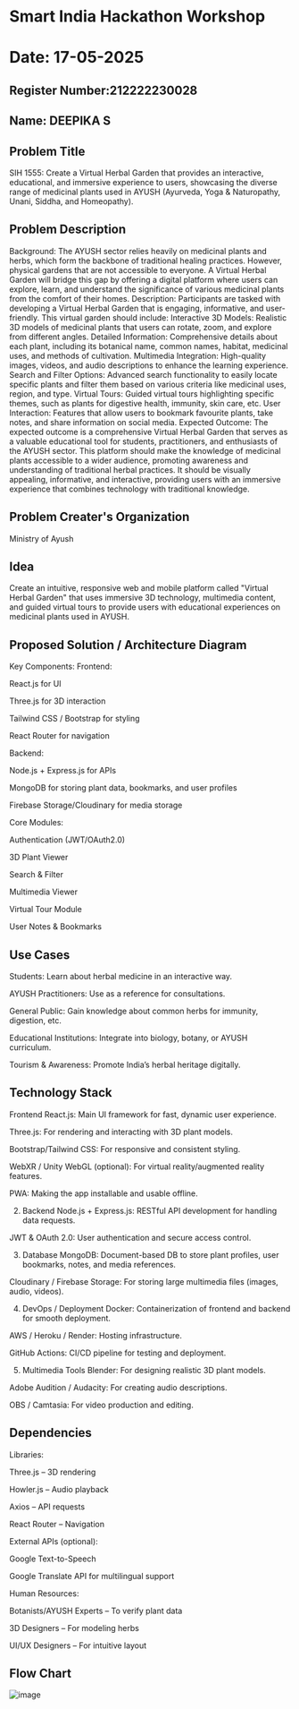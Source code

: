 # Smart India Hackathon Workshop
# Date: 17-05-2025
## Register Number:212222230028
## Name: DEEPIKA S
## Problem Title
SIH 1555: Create a Virtual Herbal Garden that provides an interactive, educational, and immersive experience to users, showcasing the diverse range of medicinal plants used in AYUSH (Ayurveda, Yoga & Naturopathy, Unani, Siddha, and Homeopathy).
## Problem Description
Background: The AYUSH sector relies heavily on medicinal plants and herbs, which form the backbone of traditional healing practices. However, physical gardens that are not accessible to everyone. A Virtual Herbal Garden will bridge this gap by offering a digital platform where users can explore, learn, and understand the significance of various medicinal plants from the comfort of their homes. Description: Participants are tasked with developing a Virtual Herbal Garden that is engaging, informative, and user-friendly. This virtual garden should include: Interactive 3D Models: Realistic 3D models of medicinal plants that users can rotate, zoom, and explore from different angles. Detailed Information: Comprehensive details about each plant, including its botanical name, common names, habitat, medicinal uses, and methods of cultivation. Multimedia Integration: High-quality images, videos, and audio descriptions to enhance the learning experience. Search and Filter Options: Advanced search functionality to easily locate specific plants and filter them based on various criteria like medicinal uses, region, and type. Virtual Tours: Guided virtual tours highlighting specific themes, such as plants for digestive health, immunity, skin care, etc. User Interaction: Features that allow users to bookmark favourite plants, take notes, and share information on social media. Expected Outcome: The expected outcome is a comprehensive Virtual Herbal Garden that serves as a valuable educational tool for students, practitioners, and enthusiasts of the AYUSH sector. This platform should make the knowledge of medicinal plants accessible to a wider audience, promoting awareness and understanding of traditional herbal practices. It should be visually appealing, informative, and interactive, providing users with an immersive experience that combines technology with traditional knowledge.

## Problem Creater's Organization
Ministry of Ayush

## Idea
Create an intuitive, responsive web and mobile platform called "Virtual Herbal Garden" that uses immersive 3D technology, multimedia content, and guided virtual tours to provide users with educational experiences on medicinal plants used in AYUSH.

## Proposed Solution / Architecture Diagram
Key Components:
Frontend:

React.js for UI

Three.js for 3D interaction

Tailwind CSS / Bootstrap for styling

React Router for navigation

Backend:

Node.js + Express.js for APIs

MongoDB for storing plant data, bookmarks, and user profiles

Firebase Storage/Cloudinary for media storage

Core Modules:

Authentication (JWT/OAuth2.0)

3D Plant Viewer

Search & Filter

Multimedia Viewer

Virtual Tour Module

User Notes & Bookmarks


## Use Cases
Students: Learn about herbal medicine in an interactive way.

AYUSH Practitioners: Use as a reference for consultations.

General Public: Gain knowledge about common herbs for immunity, digestion, etc.

Educational Institutions: Integrate into biology, botany, or AYUSH curriculum.

Tourism & Awareness: Promote India’s herbal heritage digitally.


## Technology Stack
Frontend
React.js: Main UI framework for fast, dynamic user experience.

Three.js: For rendering and interacting with 3D plant models.

Bootstrap/Tailwind CSS: For responsive and consistent styling.

WebXR / Unity WebGL (optional): For virtual reality/augmented reality features.

PWA: Making the app installable and usable offline.

2. Backend
Node.js + Express.js: RESTful API development for handling data requests.

JWT & OAuth 2.0: User authentication and secure access control.

3. Database
MongoDB: Document-based DB to store plant profiles, user bookmarks, notes, and media references.

Cloudinary / Firebase Storage: For storing large multimedia files (images, audio, videos).

4. DevOps / Deployment
Docker: Containerization of frontend and backend for smooth deployment.

AWS / Heroku / Render: Hosting infrastructure.

GitHub Actions: CI/CD pipeline for testing and deployment.

5. Multimedia Tools
Blender: For designing realistic 3D plant models.

Adobe Audition / Audacity: For creating audio descriptions.

OBS / Camtasia: For video production and editing.

## Dependencies
Libraries:

Three.js – 3D rendering

Howler.js – Audio playback

Axios – API requests

React Router – Navigation

External APIs (optional):

Google Text-to-Speech

Google Translate API for multilingual support

Human Resources:

Botanists/AYUSH Experts – To verify plant data

3D Designers – For modeling herbs

UI/UX Designers – For intuitive layout
## Flow Chart
![image](https://github.com/user-attachments/assets/6bc5ed8d-5245-4218-ae5f-654c8b4a7bee)

